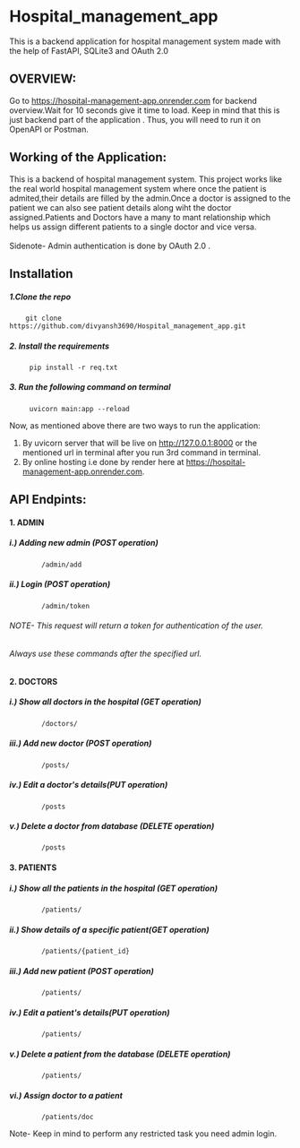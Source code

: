 # Hospital_management_app
This is a backend application for hospital management system made with the help of FastAPI, SQLite3 and OAuth 2.0


## OVERVIEW:
Go to https://hospital-management-app.onrender.com for backend overview.Wait for 10 seconds give it time to load.
Keep in mind that this is just backend part of the application .
Thus, you will need to run it on OpenAPI or Postman.

## Working of the Application:
This is a backend of hospital management system. This project works like the real world hospital management system where once the patient is admited,their details 
are filled by the admin.Once a doctor is assigned to the patient we can also see patient details along wiht the doctor assigned.Patients and Doctors have a many to mant relationship which helps us assign different patients to a single doctor and vice versa.\
\
Sidenote- Admin authentication is done by OAuth 2.0 .


## Installation 
##### 1.Clone the repo
        git clone https://github.com/divyansh3690/Hospital_management_app.git
        
##### 2. Install the requirements
         pip install -r req.txt
         
##### 3. Run the following command on terminal
         uvicorn main:app --reload


Now, as mentioned above there are two ways to run the application:
1. By uvicorn server that will be live on http://127.0.0.1:8000 or the mentioned url in terminal after you run 3rd command in terminal.
2. By online hosting i.e done by render here at https://hospital-management-app.onrender.com.



## API Endpints:
#### 1. ADMIN

##### i.)  Adding new admin (POST operation)
            /admin/add
##### ii.) Login (POST operation)
            /admin/token
######   NOTE- This request will return a token for authentication of the user.
######         Always use these commands after the specified url.

#### 2. DOCTORS
        
#####   i.)  Show all doctors in the hospital (GET operation)
            /doctors/        
#####   iii.) Add new doctor  (POST operation)            
            /posts/                     
#####   iv.)  Edit a doctor's details(PUT operation)            
            /posts   
#####   v.)   Delete a doctor from database (DELETE operation)            
            /posts
            
#### 3. PATIENTS
        
#####   i.)  Show all the patients in the hospital (GET operation)
            /patients/        
#####   ii.) Show details of a specific patient(GET operation)
            /patients/{patient_id}    
#####   iii.) Add new patient  (POST operation)            
            /patients/                     
#####   iv.)  Edit a patient's details(PUT operation)            
            /patients/
#####   v.)   Delete a patient from the database (DELETE operation)            
            /patients/
#####   vi.) Assign doctor to a patient
            /patients/doc
            
Note- Keep in mind to perform any restricted task you need admin login.
            
            
